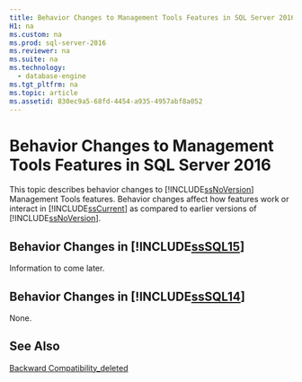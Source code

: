 ```yaml
---
title: Behavior Changes to Management Tools Features in SQL Server 2016
H1: na
ms.custom: na
ms.prod: sql-server-2016
ms.reviewer: na
ms.suite: na
ms.technology: 
  - database-engine
ms.tgt_pltfrm: na
ms.topic: article
ms.assetid: 830ec9a5-68fd-4454-a935-4957abf8a052
---
```

# Behavior Changes to Management Tools Features in SQL Server 2016
  This topic describes behavior changes to [!INCLUDE[ssNoVersion](../../Topics/TopicNameContainA/includes/ssNoVersion_md.md)] Management Tools features. Behavior changes affect how features work or interact in [!INCLUDE[ssCurrent](../../Topics/TopicNameContainA/includes/ssCurrent_md.md)] as compared to earlier versions of [!INCLUDE[ssNoVersion](../../Topics/TopicNameContainA/includes/ssNoVersion_md.md)].  
  
## Behavior Changes in [!INCLUDE[ssSQL15](../../Topics/TopicNameContainA/includes/ssSQL15_md.md)]  
 Information to come later.  
  
## Behavior Changes in [!INCLUDE[ssSQL14](../../Topics/TopicNameContainA/includes/ssSQL14_md.md)]  
 None.  
  
## See Also  
 [Backward Compatibility_deleted](../Topic/Backward%20Compatibility_deleted.md)  
  
  